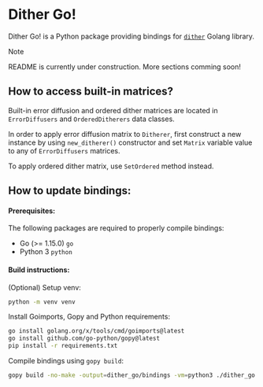 # Dither Go!

Dither Go! is a Python package providing bindings for [`dither`](https://github.com/makew0rld/dither) Golang library.

> [!NOTE]
> README is currently under construction. More sections comming soon!

## How to access built-in matrices?
Built-in error diffusion and ordered dither matrices are located in `ErrorDiffusers` and `OrderedDitherers` data classes.

In order to apply error diffusion matrix to `Ditherer`, first construct a new instance by using `new_ditherer()` constructor and set `Matrix` variable value to any of `ErrorDiffusers` matrices.

To apply ordered dither matrix, use `SetOrdered` method instead.

## How to update bindings:

#### Prerequisites:

The following packages are required to properly compile bindings:

- Go (>= 1.15.0) `go`
- Python 3 `python`

#### Build instructions:

(Optional) Setup venv:
```sh
python -m venv venv
```

Install Goimports, Gopy and Python requirements:

```sh
go install golang.org/x/tools/cmd/goimports@latest
go install github.com/go-python/gopy@latest
pip install -r requirements.txt
```

Compile bindings using `gopy build`:

```sh
gopy build -no-make -output=dither_go/bindings -vm=python3 ./dither_go github.com/tfuxu/dither-gopy
```
